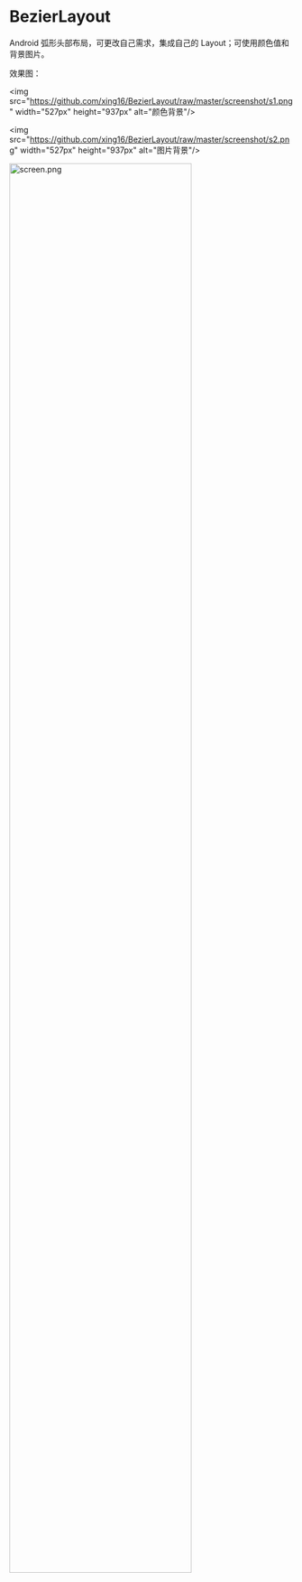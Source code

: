 # BezierLayout
Android 弧形头部布局，可更改自己需求，集成自己的 Layout；可使用颜色值和背景图片。

效果图：<br/>

<img src="https://github.com/xing16/BezierLayout/raw/master/screenshot/s1.png" width="527px" height="937px" alt="颜色背景"/>

<img src="https://github.com/xing16/BezierLayout/raw/master/screenshot/s2.png" width="527px" height="937px" alt="图片背景"/>


<img src="https://github.com/xing16/BezierLayout/raw/master/screenshot/s1.png" width="80%"  alt="screen.png"/>

